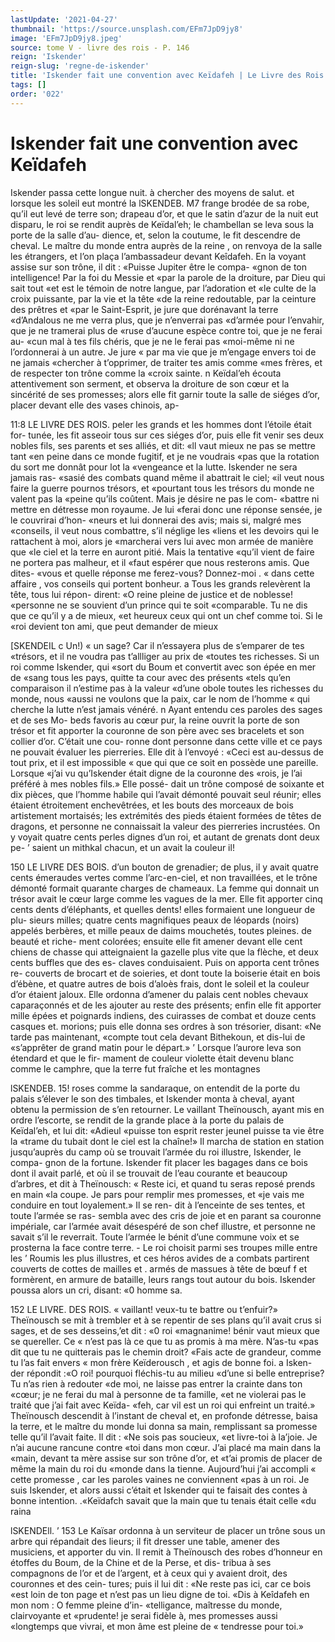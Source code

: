 ```yaml
---
lastUpdate: '2021-04-27'
thumbnail: 'https://source.unsplash.com/EFm7JpD9jy8'
image: 'EFm7JpD9jy8.jpeg'
source: tome V - livre des rois - P. 146
reign: 'Iskender'
reign-slug: 'regne-de-iskender'
title: 'Iskender fait une convention avec Keïdafeh | Le Livre des Rois | Shâhnâmeh'
tags: []
order: '022'
---
```


# Iskender fait une convention avec Keïdafeh

Iskender passa cette longue nuit. à chercher des moyens de salut. et lorsque les soleil eut montré la
lSKENDEB. M7 frange brodée de sa robe, qu’il eut levé de terre son;
drapeau d’or, et que le satin d’azur de la nuit eut disparu, le roi se rendit auprès de Keïdal’eh; le chambellan se leva sous la porte de la salle d’au- dience, et, selon la coutume, le fit descendre de cheval. Le maître du monde entra auprès de la reine ,
on renvoya de la salle les étrangers, et l’on plaça
l’ambassadeur devant Keîdafeh. En la voyant assise
sur son trône, il dit : «Puisse Jupiter être le compa-
«gnon de ton intelligence! Par la foi du Messie et
«par la parole de la droiture, par Dieu qui sait tout
«et est le témoin de notre langue, par l’adoration et
«le culte de la croix puissante, par la vie et la tête
«de la reine redoutable, par la ceinture des prêtres et
«par le Saint-Esprit, je jure que dorénavant la terre
«d’Andalous ne me verra plus, que je n’enverrai pas
«d’armée pour l’envahir, que je ne tramerai plus de
«ruse d’aucune espèce contre toi, que je ne ferai au-
«cun mal à tes fils chéris, que je ne le ferai pas
«moi-même ni ne l’ordonnerai à un autre. Je jure
« par ma vie que je m’engage envers toi de ne jamais
«chercher à t’opprimer, de traiter tes amis comme
«mes frères, et de respecter ton trône comme la «croix sainte. n
Keïdal’eh écouta attentivement son serment, et
observa la droiture de son cœur et la sincérité de ses
promesses; alors elle fit garnir toute la salle de siéges d’or, placer devant elle des vases chinois, ap-

11:8 LE LIVRE DES ROIS.
peler les grands et les hommes dont l’étoile était for-
tunée, les fit asseoir tous sur ces siéges d’or, puis
elle fit venir ses deux nobles fils, ses parents et ses alliés, et dit: «ll vaut mieux ne pas se mettre tant «en peine dans ce monde fugitif, et je ne voudrais «pas que la rotation du sort me donnât pour lot la
«vengeance et la lutte. Iskender ne sera jamais ras-
«sasié des combats quand même il abattrait le ciel;
«il veut nous faire la guerre pournos trésors, et
«pourtant tous les trésors du monde ne valent pas la «peine qu’ils coûtent. Mais je désire ne pas le com-
«battre ni mettre en détresse mon royaume. Je lui «ferai donc une réponse sensée, je le couvrirai d’hon-
«neurs et lui donnerai des avis; mais si, malgré mes «conseils, il veut nous combattre, s’il néglige les «liens et les devoirs qui le rattachent à moi, alors je «marcherai vers lui avec mon armée de manière que
«le ciel et la terre en auront pitié. Mais la tentative «qu’il vient de faire ne portera pas malheur, et il «faut espérer que nous resterons amis. Que dites- «vous et quelle réponse me ferez-vous? Donnez-moi .
« dans cette affaire , vos conseils qui portent bonheur. a
Tous les grands relevèrent la tête, tous lui répon- dirent: «O reine pleine de justice et de noblesse! «personne ne se souvient d’un prince qui te soit «comparable. Tu ne dis que ce qu’il y a de mieux,
«et heureux ceux qui ont un chef comme toi. Si le «roi devient ton ami, que peut demander de mieux

[SKENDEIL c Un!) « un sage? Car il n’essayera plus de s’emparer de tes
«trésors, et il ne voudra pas t’allliger au prix de «toutes tes richesses. Si un roi comme Iskender, qui «sort du Boum et convertit avec son épée en mer de «sang tous les pays, quitte ta cour avec des présents «tels qu’en comparaison il n’estime pas à la valeur
«d’une obole toutes les richesses du monde, nous «aussi ne voulons que la paix, car le nom de l’homme
« qui cherche la lutte n’est jamais vénéré. n
Ayant entendu ces paroles des sages et de ses Mo- beds favoris au cœur pur, la reine ouvrit la porte de son trésor et fit apporter la couronne de son père avec ses bracelets et son collier d’or. C’était une cou-
ronne dont personne dans cette ville et ce pays ne pouvait évaluer les pierreries. Elle dit à l’envoyé :
«Ceci est au-dessus de tout prix, et il est impossible « que qui que ce soit en possède une pareille. Lorsque «j’ai vu qu’Iskender était digne de la couronne des
«rois, je l’ai préféré à mes nobles fils.» Elle possé-
dait un trône composé de soixante et dix pièces, que l’homme habile qui l’avait démonté pouvait seul
réunir; elles étaient étroitement enchevêtrées, et les
bouts des morceaux de bois artistement mortaisés; les extrémités des pieds étaient formées de têtes de
dragons, et personne ne connaissait la valeur des pierreries incrustées. On y voyait quatre cents perles dignes d’un roi, et autant de grenats dont deux pe- ’ saient un mithkal chacun, et un avait la couleur
il!

150 LE LIVRE DES BOIS.
d’un bouton de grenadier; de plus, il y avait quatre cents émeraudes vertes comme l’arc-en-ciel, et non travaillées, et le trône démonté formait quarante
charges de chameaux. La femme qui donnait un trésor avait le cœur large comme les vagues de la mer. Elle fit apporter cinq cents dents d’éléphants, et
quelles dents! elles formaient une longueur de plu- sieurs milles; quatre cents magnifiques peaux de léopards (noirs) appelés berbères, et mille peaux de
daims mouchetés, toutes pleines. de beauté et riche- ment colorées; ensuite elle fit amener devant elle cent chiens de chasse qui atteignaient la gazelle plus vite que la flèche, et deux cents buffles que des es- claves conduisaient. Puis on apporta cent trônes re- couverts de brocart et de soieries, et dont toute la boiserie était en bois d’ébène, et quatre autres de
bois d’aloès frais, dont le soleil et la couleur d’or
étaient jaloux. Elle ordonna d’amener du palais cent nobles chevaux caparaçonnés et de les ajouter au reste
des présents; enfin elle fit apporter mille épées et poignards indiens, des cuirasses de combat et douze cents casques et. morions; puis elle donna ses ordres à son trésorier, disant: «Ne tarde pas maintenant,
«compte tout cela devant Bithekoun, et dis-lui de «s’apprêter de grand matin pour le départ.» ’
Lorsque l’aurore leva son étendard et que le fir- mament de couleur violette était devenu blanc comme le camphre, que la terre fut fraîche et les montagnes

lSKENDEB. 15! roses comme la sandaraque, on entendit de la porte
du palais s’élever le son des timbales, et Iskender monta à cheval, ayant obtenu la permission de s’en retourner. Le vaillant Theïnousch, ayant mis en ordre l’escorte, se rendit de la grande place à la porte du palais de Keïdal’eh, et lui dit: «Adieul «puisse ton esprit rester jeunel puisse ta vie être la «trame du tubait dont le ciel est la chaîne!» Il marcha
de station en station jusqu’auprès du camp où se trouvait l’armée du roi illustre, Iskender, le compa-
gnon de la fortune. Iskender fit placer les bagages dans ce bois dont il avait parlé, et où il se trouvait de l’eau courante et beaucoup d’arbres, et dit à Theïnousch:
« Reste ici, et quand tu seras reposé prends en main
«la coupe. Je pars pour remplir mes promesses, et «je vais me conduire en tout loyalement.» Il se ren-
dit à l’enceinte de ses tentes, et toute l’armée se ras-
sembla avec des cris de joie et en parant sa couronne impériale, car l’armée avait désespéré de son chef
illustre, et personne ne savait s’il le reverrait. Toute l’armée le bénit d’une commune voix et se prosterna
la face contre terre. -
Le roi choisit parmi ses troupes mille entre les
’ Roumis les plus illustres, et ces héros avides de a
combats partirent couverts de cottes de mailles et . armés de massues à tête de bœuf f et formèrent, en
armure de bataille, leurs rangs tout autour du bois. Iskender poussa alors un cri, disant: «0 homme
sa.

152 LE LIVRE. DES ROIS.
« vaillant! veux-tu te battre ou t’enfuir?» Theïnousch
se mit à trembler et à se repentir de ses plans qu’il avait crus si sages, et de ses desseins,’et dit : «0 roi «magnanime! bénir vaut mieux que se quereller. Ce « n’est pas là ce que tu as promis à ma mère. N’as-tu
«pas dit que tu ne quitterais pas le chemin droit? «Fais acte de grandeur, comme tu l’as fait envers
« mon frère Keïderousch , et agis de bonne foi. a Isken-
der répondit :«O roi! pourquoi fléchis-tu au milieu «d’une si belle entreprise? Tu n’as rien à redouter
«de moi, ne laisse pas entrer la crainte dans ton «cœur; je ne ferai du mal à personne de ta famille, «et ne violerai pas le traité que j’ai fait avec Keïda-
«feh, car vil est un roi qui enfreint un traité.»
Theïnousch descendit à l’instant de cheval et, en
profonde détresse, baisa la terre, et le maître du
monde lui donna sa main, remplissant sa promesse telle qu’il l’avait faite. Il dit : «Ne sois pas soucieux,
«et livre-toi à la’joie. Je n’ai aucune rancune contre
«toi dans mon cœur. J’ai placé ma main dans la
«main, devant ta mère assise sur son trône d’or, et
«t’ai promis de placer de même la main du roi du «monde dans la tienne. Aujourd’hui j’ai accompli
« cette promesse , car les paroles vaines ne conviennent «pas à un roi. Je suis Iskender, et alors aussi c’était
et Iskender qui te faisait des contes à bonne intention. .«Keïdafch savait que la main que tu tenais était celle
«du raina

lSKENDEll. ’ 153 Le Kaïsar ordonna à un serviteur de placer un
trône sous un arbre qui répandait des lieurs; il fit dresser une table, amener des musiciens, et apporter du vin. Il remit à Theïnousch des robes d’honneur en étoffes du Boum, de la Chine et de la Perse, et dis- tribua à ses compagnons de l’or et de l’argent, et
à ceux qui y avaient droit, des couronnes et des cein- tures; puis il lui dit : «Ne reste pas ici, car ce bois «est loin de ton page et n’est pas un lieu digne de toi.
«Dis à Keîdafeh en mon nom : O femme pleine d’in-
«telligance, maîtresse du monde, clairvoyante et «prudente! je serai fidèle à, mes promesses aussi «longtemps que vivrai, et mon âme est pleine de « tendresse pour toi.»
